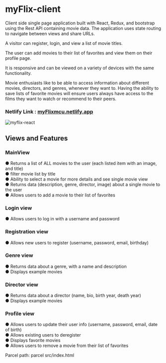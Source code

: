 # myFlix-client

Client side single page application built with React, Redux, and bootstrap using the Rest API containing movie data. The application uses state routing to navigate between views and share URLs. 

A visitor can register, login, and view a list of movie titles. 

The user can add movies to their list of favorites and view them on their profile page. 

It is responsive and can be viewed on a variety of devices with the same functionality. 

Movie enthusiasts like to be able to access information about different movies, directors, and genres, whenever they want to. Having the ability to save lists of favorite movies will ensure users always have access to the films they want to watch or recommend to their peers.

### Netlify Link :  [myFlixmcu.netlify.app](https://myflixmcu.netlify.app/ "Netlify Link") 

![myflix-react](https://user-images.githubusercontent.com/80426764/136887033-b2f0da77-4f02-4ea1-82c5-c0c4b6aa2276.gif)

## Views and Features<br>
### MainView<br>
● Returns a list of ALL movies to the user (each listed item with an image, and title)<br>
● filter movie list by title<br>
● Ability to select a movie for more details and see single movie view<br>
● Returns data (description, genre, director, image) about a single movie to the user<br>
● Allows users to add a movie to their list of favorites<br>

### Login view<br>
● Allows users to log in with a username and password<br>

### Registration view<br>
● Allows new users to register (username, password, email, birthday)<br>

### Genre view<br>
● Returns data about a genre, with a name and description<br>
● Displays example movies<br>

### Director view<br>
● Returns data about a director (name, bio, birth year, death year)<br>
● Displays example movies<br>

### Profile view<br>
● Allows users to update their user info (username, password, email, date of birth)<br>
● Allows existing users to deregister<br>
● Displays favorite movies<br>
● Allows users to remove a movie from their list of favorites<br>

Parcel path:
parcel src/index.html
